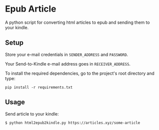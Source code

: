 # Epub Article

A python script for converting html articles to epub and sending them to your kindle.

## Setup

Store your e-mail credentials in `SENDER_ADDRESS` and `PASSWORD`.

Your Send-to-Kindle e-mail address goes in `RECEIVER_ADDRESS`.

To install the required dependencies, go to the project's root directory and type:

```
pip install -r requirements.txt
```

## Usage

Send article to your kindle:

```
$ python html2epub2kindle.py https://articles.xyz/some-article
```
